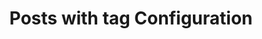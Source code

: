 ---
layout: tag
title: Posts with tag Configuration
summary: posts with tag Configuration
tag: configuration
permalink: /tags/configuration/
sitemap: false
---